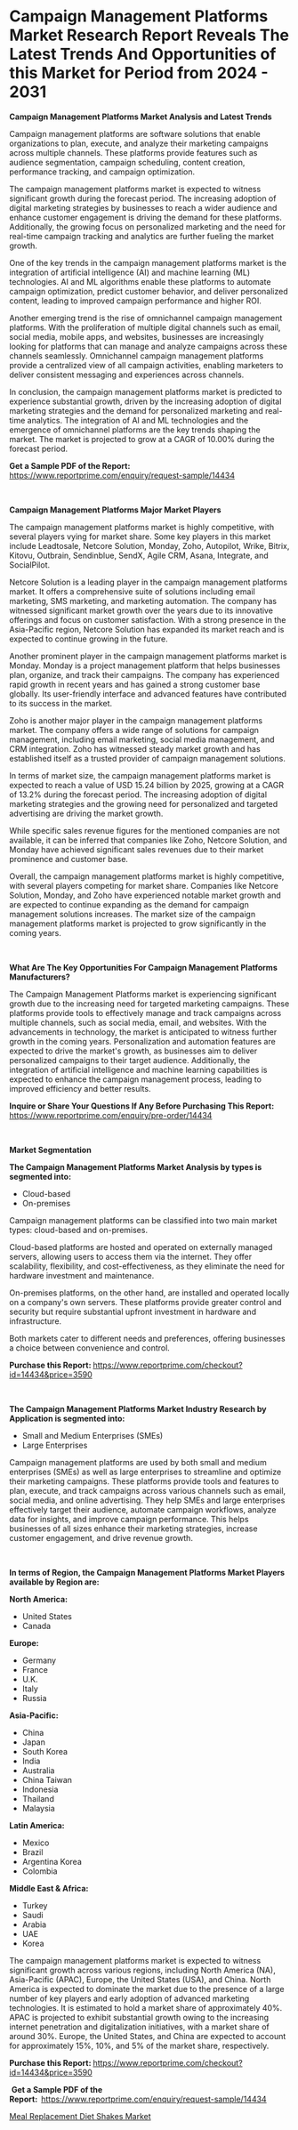 <p><h1>Campaign Management Platforms Market Research Report Reveals The Latest Trends And Opportunities of this Market for Period from 2024 - 2031</h1></p><p><strong>Campaign Management Platforms Market Analysis and Latest Trends</strong></p>
<p><p>Campaign management platforms are software solutions that enable organizations to plan, execute, and analyze their marketing campaigns across multiple channels. These platforms provide features such as audience segmentation, campaign scheduling, content creation, performance tracking, and campaign optimization.</p><p>The campaign management platforms market is expected to witness significant growth during the forecast period. The increasing adoption of digital marketing strategies by businesses to reach a wider audience and enhance customer engagement is driving the demand for these platforms. Additionally, the growing focus on personalized marketing and the need for real-time campaign tracking and analytics are further fueling the market growth.</p><p>One of the key trends in the campaign management platforms market is the integration of artificial intelligence (AI) and machine learning (ML) technologies. AI and ML algorithms enable these platforms to automate campaign optimization, predict customer behavior, and deliver personalized content, leading to improved campaign performance and higher ROI.</p><p>Another emerging trend is the rise of omnichannel campaign management platforms. With the proliferation of multiple digital channels such as email, social media, mobile apps, and websites, businesses are increasingly looking for platforms that can manage and analyze campaigns across these channels seamlessly. Omnichannel campaign management platforms provide a centralized view of all campaign activities, enabling marketers to deliver consistent messaging and experiences across channels.</p><p>In conclusion, the campaign management platforms market is predicted to experience substantial growth, driven by the increasing adoption of digital marketing strategies and the demand for personalized marketing and real-time analytics. The integration of AI and ML technologies and the emergence of omnichannel platforms are the key trends shaping the market. The market is projected to grow at a CAGR of 10.00% during the forecast period.</p></p>
<p><strong>Get a Sample PDF of the Report:&nbsp;</strong> <a href="https://www.reportprime.com/enquiry/request-sample/14434">https://www.reportprime.com/enquiry/request-sample/14434</a></p>
<p>&nbsp;</p>
<p><strong>Campaign Management Platforms Major Market Players</strong></p>
<p><p>The campaign management platforms market is highly competitive, with several players vying for market share. Some key players in this market include Leadtosale, Netcore Solution, Monday, Zoho, Autopilot, Wrike, Bitrix, Kitovu, Outbrain, Sendinblue, SendX, Agile CRM, Asana, Integrate, and SocialPilot.</p><p>Netcore Solution is a leading player in the campaign management platforms market. It offers a comprehensive suite of solutions including email marketing, SMS marketing, and marketing automation. The company has witnessed significant market growth over the years due to its innovative offerings and focus on customer satisfaction. With a strong presence in the Asia-Pacific region, Netcore Solution has expanded its market reach and is expected to continue growing in the future.</p><p>Another prominent player in the campaign management platforms market is Monday. Monday is a project management platform that helps businesses plan, organize, and track their campaigns. The company has experienced rapid growth in recent years and has gained a strong customer base globally. Its user-friendly interface and advanced features have contributed to its success in the market.</p><p>Zoho is another major player in the campaign management platforms market. The company offers a wide range of solutions for campaign management, including email marketing, social media management, and CRM integration. Zoho has witnessed steady market growth and has established itself as a trusted provider of campaign management solutions.</p><p>In terms of market size, the campaign management platforms market is expected to reach a value of USD 15.24 billion by 2025, growing at a CAGR of 13.2% during the forecast period. The increasing adoption of digital marketing strategies and the growing need for personalized and targeted advertising are driving the market growth.</p><p>While specific sales revenue figures for the mentioned companies are not available, it can be inferred that companies like Zoho, Netcore Solution, and Monday have achieved significant sales revenues due to their market prominence and customer base.</p><p>Overall, the campaign management platforms market is highly competitive, with several players competing for market share. Companies like Netcore Solution, Monday, and Zoho have experienced notable market growth and are expected to continue expanding as the demand for campaign management solutions increases. The market size of the campaign management platforms market is projected to grow significantly in the coming years.</p></p>
<p>&nbsp;</p>
<p><strong>What Are The Key Opportunities For Campaign Management Platforms Manufacturers?</strong></p>
<p><p>The Campaign Management Platforms market is experiencing significant growth due to the increasing need for targeted marketing campaigns. These platforms provide tools to effectively manage and track campaigns across multiple channels, such as social media, email, and websites. With the advancements in technology, the market is anticipated to witness further growth in the coming years. Personalization and automation features are expected to drive the market's growth, as businesses aim to deliver personalized campaigns to their target audience. Additionally, the integration of artificial intelligence and machine learning capabilities is expected to enhance the campaign management process, leading to improved efficiency and better results.</p></p>
<p><strong>Inquire or Share Your Questions If Any Before Purchasing This Report:</strong> <a href="https://www.reportprime.com/enquiry/pre-order/14434">https://www.reportprime.com/enquiry/pre-order/14434</a></p>
<p>&nbsp;</p>
<p><strong>Market Segmentation</strong></p>
<p><strong>The Campaign Management Platforms Market Analysis by types is segmented into:</strong></p>
<p><ul><li>Cloud-based</li><li>On-premises</li></ul></p>
<p><p>Campaign management platforms can be classified into two main market types: cloud-based and on-premises. </p><p>Cloud-based platforms are hosted and operated on externally managed servers, allowing users to access them via the internet. They offer scalability, flexibility, and cost-effectiveness, as they eliminate the need for hardware investment and maintenance.</p><p>On-premises platforms, on the other hand, are installed and operated locally on a company's own servers. These platforms provide greater control and security but require substantial upfront investment in hardware and infrastructure.</p><p>Both markets cater to different needs and preferences, offering businesses a choice between convenience and control.</p></p>
<p><strong>Purchase this Report:&nbsp;</strong><a href="https://www.reportprime.com/checkout?id=14434&price=3590">https://www.reportprime.com/checkout?id=14434&price=3590</a></p>
<p>&nbsp;</p>
<p><strong>The Campaign Management Platforms Market Industry Research by Application is segmented into:</strong></p>
<p><ul><li>Small and Medium Enterprises (SMEs)</li><li>Large Enterprises</li></ul></p>
<p><p>Campaign management platforms are used by both small and medium enterprises (SMEs) as well as large enterprises to streamline and optimize their marketing campaigns. These platforms provide tools and features to plan, execute, and track campaigns across various channels such as email, social media, and online advertising. They help SMEs and large enterprises effectively target their audience, automate campaign workflows, analyze data for insights, and improve campaign performance. This helps businesses of all sizes enhance their marketing strategies, increase customer engagement, and drive revenue growth.</p></p>
<p>&nbsp;</p>
<p><strong>In terms of Region, the Campaign Management Platforms Market Players available by Region are:</strong></p>
<p>
    <p> <strong> North America: </strong>
        <ul>
            <li>United States</li>
            <li>Canada</li>
        </ul>
        </p> 
    <p> <strong> Europe: </strong>
        <ul>
            <li>Germany</li>
            <li>France</li>
            <li>U.K.</li>
            <li>Italy</li>
            <li>Russia</li>
        </ul>
        </p> 
    <p> <strong> Asia-Pacific: </strong>
        <ul>
            <li>China</li>
            <li>Japan</li>
            <li>South Korea</li>
            <li>India</li>
            <li>Australia</li>
            <li>China Taiwan</li>
            <li>Indonesia</li>
            <li>Thailand</li>
            <li>Malaysia</li>
        </ul>
        </p> 
    <p> <strong> Latin America: </strong>
        <ul>
            <li>Mexico</li>
            <li>Brazil</li>
            <li>Argentina Korea</li>
            <li>Colombia</li>
        </ul>
        </p> 
    <p> <strong> Middle East & Africa: </strong>
        <ul>
            <li>Turkey</li>
            <li>Saudi</li>
            <li>Arabia</li>
            <li>UAE</li>
            <li>Korea</li>
        </ul>
    </p>
    </p>
<p><p>The campaign management platforms market is expected to witness significant growth across various regions, including North America (NA), Asia-Pacific (APAC), Europe, the United States (USA), and China. North America is expected to dominate the market due to the presence of a large number of key players and early adoption of advanced marketing technologies. It is estimated to hold a market share of approximately 40%. APAC is projected to exhibit substantial growth owing to the increasing internet penetration and digitalization initiatives, with a market share of around 30%. Europe, the United States, and China are expected to account for approximately 15%, 10%, and 5% of the market share, respectively.</p></p>
<p><strong>Purchase this Report: </strong><a href="https://www.reportprime.com/checkout?id=14434&price=3590">https://www.reportprime.com/checkout?id=14434&price=3590</a></p>
<p>&nbsp;<strong>Get a Sample PDF of the Report:&nbsp;&nbsp;</strong><a href="https://www.reportprime.com/enquiry/request-sample/14434">https://www.reportprime.com/enquiry/request-sample/14434</a></p>
<p><strong></strong></p>
<p><p><a href="https://www.linkedin.com/pulse/meal-replacement-diet-shakes-market-share-amp-new-trends-analysis-azqqe?trackingId=zk8Fpw3xSfWm1zELpdMV%2FA%3D%3D">Meal Replacement Diet Shakes Market</a></p></p>